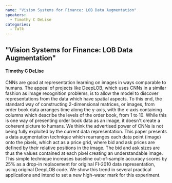 ```yaml
---
name: "Vision Systems for Finance: LOB Data Augmentation"
speakers:
  - Timothy C DeLise
categories:
  - Talk
---
```


## "Vision Systems for Finance: LOB Data Augmentation"

#### Timothy C DeLise

CNNs are good at representation learning on images in ways comparable to humans. The appeal of projects like DeepLOB, which uses CNNs in a similar fashion as image recognition problems, is to allow the model to discover representations from the data which have spatial aspects. To this end, the standard way of constructing 2-dimensional matrices, or images, from order book data arranges time along the y-axis, with the x-axis containing columns which describe the levels of the order book, from 1 to 10. While this is one way of presenting order book data as an image, it doesn't create a coherent picture to humans. We think the advertised power of CNNs is not being fully exploited by the current data representation. This paper presents a data augmentation technique which rearranges each data point (image) onto the pixels, which act as a price grid, where bid and ask prices are defined by their relative positions in the image. The bid and ask sizes are thus the values contained at each pixel creating an understandable image. This simple technique increases baseline out-of-sample accuracy scores by 25% as a drop-in replacement for original FI-2010 data representation, using original DeepLOB code. We show this trend in several practical applications and intend to set a new high-water mark for this experiment.

